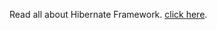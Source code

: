 Read all about Hibernate Framework.
[click here](https://github.com/poshak-kumar/hibernate-note-taker/blob/main/NoteTaker/Hibernate%20md%20files/topics-overview.md).

